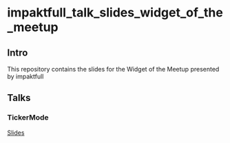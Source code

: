 # impaktfull_talk_slides_widget_of_the_meetup

## Intro

This repository contains the slides for the Widget of the Meetup presented by impaktfull

## Talks

### TickerMode

[Slides](https://assets.impaktfull.com/open_source/examples/widget_of_the_meetup)
